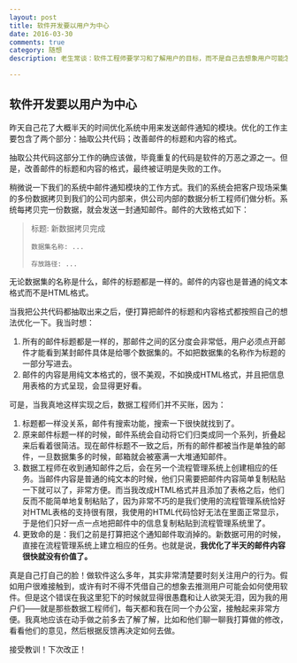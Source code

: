 ```yaml
---
layout: post
title: 软件开发要以用户为中心
date: 2016-03-30
comments: true
category: 随想
description: 老生常谈：软件工程师要学习和了解用户的目标，而不是自己去想象用户可能怎么使用。

---
```


## 软件开发要以用户为中心

昨天自己花了大概半天的时间优化系统中用来发送邮件通知的模块。优化的工作主要包含了两个部分：抽取公共代码；改善邮件的标题和内容的格式。

抽取公共代码这部分工作的确应该做，毕竟重复的代码是软件的万恶之源之一。但是，改善邮件的标题和内容的格式，最终被证明是失败的工作。

稍微说一下我们的系统中邮件通知模块的工作方式。我们的系统会把客户现场采集的多份数据拷贝到我们的公司内部来，供公司内部的数据分析工程师们做分析。系统每拷贝完一份数据，就会发送一封通知邮件。邮件的大致格式如下：

> 标题: 新数据拷贝完成
>
>     数据集名称: ...
>     
>     存放路径: ...

无论数据集的名称是什么，邮件的标题都是一样的。邮件的内容也是普通的纯文本格式而不是HTML格式。

当我把公共代码都抽取出来之后，便打算把邮件的标题和内容格式都按照自己的想法优化一下。我当时想：

1. 所有的邮件标题都是一样的，那邮件之间的区分度会非常低，用户必须点开邮件才能看到某封邮件具体是给哪个数据集的。不如把数据集的名称作为标题的一部分写进去。
2. 邮件的内容是用纯文本格式的，很不美观，不如换成HTML格式，并且把信息用表格的方式呈现，会显得更好看。

可是，当我真地这样实现之后，数据工程师们并不买账，因为：
1. 标题都一样没关系，邮件有搜索功能，搜索一下很快就找到了。
2. 原来邮件标题一样的时候，邮件系统会自动将它们归类成同一个系列，折叠起来后看着很简洁。现在邮件标题不一致之后，所有的邮件都被当作是单独的邮件，一旦数据集多的时候，邮箱就会被塞满一大堆通知邮件。
3. 数据工程师在收到通知邮件之后，会在另一个流程管理系统上创建相应的任务。当邮件内容是普通的纯文本的时候，他们只需要把邮件内容简单复制粘贴一下就可以了，非常方便。而当我改成HTML格式并且添加了表格之后，他们反而不能简单地复制粘贴了，因为非常不巧的是我们使用的流程管理系统恰好对HTML表格的支持很有限，我使用的HTML代码恰好无法在里面正常显示，于是他们只好一点一点地把邮件中的信息复制粘贴到流程管理系统里了。
4. 更致命的是：我们之前是打算把这个通知邮件取消掉的。新数据可用的时候，直接在流程管理系统上建立相应的任务。也就是说，**我优化了半天的邮件内容很快就没有价值了。**

真是自己打自己的脸！做软件这么多年，其实非常清楚要时刻关注用户的行为。假如用户很难接触到，或许有时不得不凭借自己的想象去推测用户可能会如何使用软件。但是这个错误在我这里犯下的时候就显得很愚蠢和让人欲哭无泪，因为我的用户们——就是那些数据工程师们，每天都和我在同一个办公室，接触起来非常方便。我真地应该在动手做之前多去了解了解，比如和他们聊一聊我打算做的修改，看看他们的意见，然后根据反馈再决定如何去做。

接受教训！下次改正！

